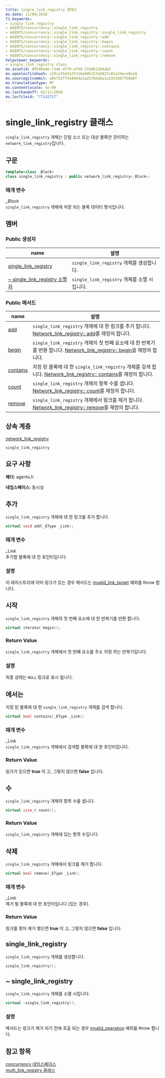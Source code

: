 ```yaml
---
title: single_link_registry 클래스
ms.date: 11/04/2016
f1_keywords:
- single_link_registry
- AGENTS/concurrency::single_link_registry
- AGENTS/concurrency::single_link_registry::single_link_registry
- AGENTS/concurrency::single_link_registry::add
- AGENTS/concurrency::single_link_registry::begin
- AGENTS/concurrency::single_link_registry::contains
- AGENTS/concurrency::single_link_registry::count
- AGENTS/concurrency::single_link_registry::remove
helpviewer_keywords:
- single_link_registry class
ms.assetid: 09540a4e-c34e-4ff9-af49-21b8612b6ab3
ms.openlocfilehash: c29caf6d31df316e80b15fe6827c81e34ece8a18
ms.sourcegitcommit: a8ef52ff4a4944a1a257bdaba1a3331607fb8d0f
ms.translationtype: MT
ms.contentlocale: ko-KR
ms.lasthandoff: 02/11/2020
ms.locfileid: "77142717"
---
```

# <a name="single_link_registry-class"></a>single_link_registry 클래스

`single_link_registry` 개체는 단일 소스 또는 대상 블록만 관리하는 `network_link_registry`입니다.

## <a name="syntax"></a>구문

```cpp
template<class _Block>
class single_link_registry : public network_link_registry<_Block>;
```

### <a name="parameters"></a>매개 변수

*_Block*<br/>
`single_link_registry` 개체에 저장 되는 블록 데이터 형식입니다.

## <a name="members"></a>멤버

### <a name="public-constructors"></a>Public 생성자

|name|설명|
|----------|-----------------|
|[single_link_registry](#ctor)|`single_link_registry` 개체를 생성합니다.|
|[~ single_link_registry 소멸자](#dtor)|`single_link_registry` 개체를 소멸 시킵니다.|

### <a name="public-methods"></a>Public 메서드

|name|설명|
|----------|-----------------|
|[add](#add)|`single_link_registry` 개체에 대 한 링크를 추가 합니다. [Network_link_registry:: add](network-link-registry-class.md#add)를 재정의 합니다.|
|[begin](#begin)|`single_link_registry` 개체의 첫 번째 요소에 대 한 반복기를 반환 합니다. [Network_link_registry:: begin](network-link-registry-class.md#begin)을 재정의 합니다.|
|[contains](#contains)|지정 된 블록에 대 한 `single_link_registry` 개체를 검색 합니다. [Network_link_registry:: contains](network-link-registry-class.md#contains)를 재정의 합니다.|
|[count](#count)|`single_link_registry` 개체의 항목 수를 셉니다. [Network_link_registry:: count](network-link-registry-class.md#count)를 재정의 합니다.|
|[remove](#remove)|`single_link_registry` 개체에서 링크를 제거 합니다. [Network_link_registry:: remove](network-link-registry-class.md#remove)를 재정의 합니다.|

## <a name="inheritance-hierarchy"></a>상속 계층

[network_link_registry](network-link-registry-class.md)

`single_link_registry`

## <a name="requirements"></a>요구 사항

**헤더:** agents.h

**네임스페이스:** 동시성

## <a name="add"></a>추가

`single_link_registry` 개체에 대 한 링크를 추가 합니다.

```cpp
virtual void add(_EType _Link);
```

### <a name="parameters"></a>매개 변수

*_Link*<br/>
추가할 블록에 대 한 포인터입니다.

### <a name="remarks"></a>설명

이 레지스트리에 이미 링크가 있는 경우 메서드는 [invalid_link_target](invalid-link-target-class.md) 예외를 throw 합니다.

## <a name="begin"></a>시작

`single_link_registry` 개체의 첫 번째 요소에 대 한 반복기를 반환 합니다.

```cpp
virtual iterator begin();
```

### <a name="return-value"></a>Return Value

`single_link_registry` 개체에서 첫 번째 요소를 주소 지정 하는 반복기입니다.

### <a name="remarks"></a>설명

최종 상태는 `NULL` 링크로 표시 됩니다.

## <a name="contains"></a>에서는

지정 된 블록에 대 한 `single_link_registry` 개체를 검색 합니다.

```cpp
virtual bool contains(_EType _Link);
```

### <a name="parameters"></a>매개 변수

*_Link*<br/>
`single_link_registry` 개체에서 검색할 블록에 대 한 포인터입니다.

### <a name="return-value"></a>Return Value

링크가 있으면 **true** 이 고, 그렇지 않으면 **false** 입니다.

## <a name="count"></a>수

`single_link_registry` 개체의 항목 수를 셉니다.

```cpp
virtual size_t count();
```

### <a name="return-value"></a>Return Value

`single_link_registry` 개체에 있는 항목 수입니다.

## <a name="remove"></a>삭제

`single_link_registry` 개체에서 링크를 제거 합니다.

```cpp
virtual bool remove(_EType _Link);
```

### <a name="parameters"></a>매개 변수

*_Link*<br/>
제거 될 블록에 대 한 포인터입니다 (있는 경우).

### <a name="return-value"></a>Return Value

링크를 찾아 제거 했으면 **true** 이 고, 그렇지 않으면 **false** 입니다.

## <a name="ctor"></a>single_link_registry

`single_link_registry` 개체를 생성합니다.

```cpp
single_link_registry();
```

## <a name="dtor"></a>~ single_link_registry

`single_link_registry` 개체를 소멸 시킵니다.

```cpp
virtual ~single_link_registry();
```

### <a name="remarks"></a>설명

메서드는 링크가 제거 되기 전에 호출 되는 경우 [invalid_operation](invalid-operation-class.md) 예외를 throw 합니다.

## <a name="see-also"></a>참고 항목

[concurrency 네임스페이스](concurrency-namespace.md)<br/>
[multi_link_registry 클래스](multi-link-registry-class.md)
